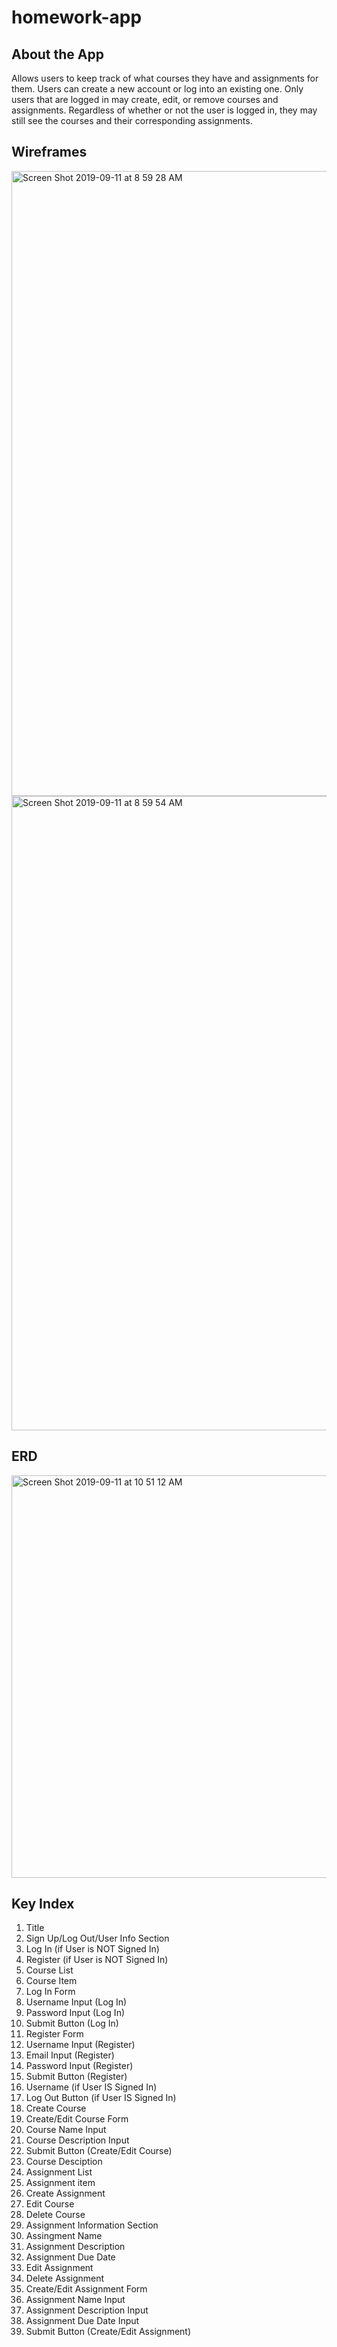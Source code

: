 # homework-app

## About the App
Allows users to keep track of what courses they have and assignments for them. Users can create a new account or log into an existing one. Only users that are logged in may create, edit, or remove courses and assignments. Regardless of whether or not the user is logged in, they may still see the courses and their corresponding assignments.

## Wireframes
<img width="1000" alt="Screen Shot 2019-09-11 at 8 59 28 AM" src="https://user-images.githubusercontent.com/44616151/64699618-23e44200-d473-11e9-80c1-29f84f854bb2.png">
<img width="1015" alt="Screen Shot 2019-09-11 at 8 59 54 AM" src="https://user-images.githubusercontent.com/44616151/64701008-f0ef7d80-d475-11e9-9e6e-28afc932c6ab.png">

## ERD
<img width="644" alt="Screen Shot 2019-09-11 at 10 51 12 AM" src="https://user-images.githubusercontent.com/44616151/64708170-2ac68100-d482-11e9-8dfe-195630cc8240.png">

## Key Index
1. Title
2. Sign Up/Log Out/User Info Section
3. Log In (if User is NOT Signed In)
4. Register (if User is NOT Signed In)
5. Course List
6. Course Item
7. Log In Form
8. Username Input (Log In)
9. Password Input (Log In)
10. Submit Button (Log In)
11. Register Form
12. Username Input (Register)
13. Email Input (Register)
14. Password Input (Register)
15. Submit Button (Register)
16. Username (if User IS Signed In)
17. Log Out Button (if User IS Signed In)
18. Create Course
19. Create/Edit Course Form
20. Course Name Input
21. Course Description Input
22. Submit Button (Create/Edit Course)
23. Course Desciption
24. Assignment List
25. Assignment item
26. Create Assignment
27. Edit Course
28. Delete Course
29. Assignment Information Section
30. Assingment Name
31. Assignment Description
32. Assignment Due Date
33. Edit Assignment
34. Delete Assignment
35. Create/Edit Assignment Form
36. Assignment Name Input
37. Assignment Description Input
38. Assignment Due Date Input
39. Submit Button (Create/Edit Assignment)
